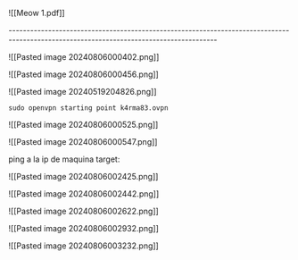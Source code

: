 
![[Meow 1.pdf]]

*----------------------------------------------------------------------------------------------------------------------------------------*

![[Pasted image 20240806000402.png]]

![[Pasted image 20240806000456.png]]

![[Pasted image 20240519204826.png]]

```
sudo openvpn starting point k4rma83.ovpn
```

![[Pasted image 20240806000525.png]]

![[Pasted image 20240806000547.png]]

ping a la ip de maquina target:

![[Pasted image 20240806002425.png]]

![[Pasted image 20240806002442.png]]

![[Pasted image 20240806002622.png]]

![[Pasted image 20240806002932.png]]

![[Pasted image 20240806003232.png]]










